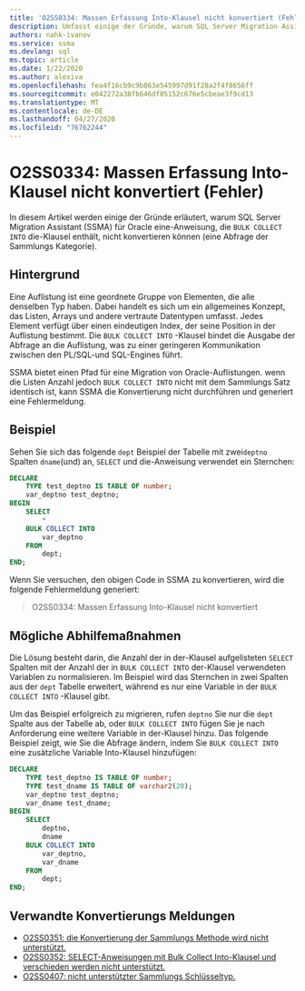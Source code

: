 ```yaml
---
title: 'O2SS0334: Massen Erfassung Into-Klausel nicht konvertiert (Fehler)'
description: Umfasst einige der Gründe, warum SQL Server Migration Assistant (SSMA) für Oracle eine Anweisung nicht konvertieren kann, die die Bulk Collect Into-Klausel enthält.
authors: nahk-ivanov
ms.service: ssma
ms.devlang: sql
ms.topic: article
ms.date: 1/22/2020
ms.author: alexiva
ms.openlocfilehash: fea4f16cb9c9b863e545997d91f28a2f4f8656ff
ms.sourcegitcommit: e042272a38fb646df05152c676e5cbeae3f9cd13
ms.translationtype: MT
ms.contentlocale: de-DE
ms.lasthandoff: 04/27/2020
ms.locfileid: "76762244"
---
```

# <a name="o2ss0334-bulk-collect-into-clause-not-converted-error"></a>O2SS0334: Massen Erfassung Into-Klausel nicht konvertiert (Fehler)

In diesem Artikel werden einige der Gründe erläutert, warum SQL Server Migration Assistant (SSMA) für Oracle eine-Anweisung, die `BULK COLLECT INTO` die-Klausel enthält, nicht konvertieren können (eine Abfrage der Sammlungs Kategorie).

## <a name="background"></a>Hintergrund

Eine Auflistung ist eine geordnete Gruppe von Elementen, die alle denselben Typ haben. Dabei handelt es sich um ein allgemeines Konzept, das Listen, Arrays und andere vertraute Datentypen umfasst. Jedes Element verfügt über einen eindeutigen Index, der seine Position in der Auflistung bestimmt. Die `BULK COLLECT INTO` -Klausel bindet die Ausgabe der Abfrage an die Auflistung, was zu einer geringeren Kommunikation zwischen den PL/SQL-und SQL-Engines führt.

SSMA bietet einen Pfad für eine Migration von Oracle-Auflistungen. wenn die Listen Anzahl jedoch `BULK COLLECT INTO` nicht mit dem Sammlungs Satz identisch ist, kann SSMA die Konvertierung nicht durchführen und generiert eine Fehlermeldung.

## <a name="example"></a>Beispiel

Sehen Sie sich das folgende `dept` Beispiel der Tabelle mit zwei`deptno` Spalten `dname`(und) an, `SELECT` und die-Anweisung verwendet ein Sternchen:

```sql
DECLARE
    TYPE test_deptno IS TABLE OF number;
    var_deptno test_deptno;
BEGIN
    SELECT
        *
    BULK COLLECT INTO
        var_deptno
    FROM
        dept;
END;
```

Wenn Sie versuchen, den obigen Code in SSMA zu konvertieren, wird die folgende Fehlermeldung generiert:

> O2SS0334: Massen Erfassung Into-Klausel nicht konvertiert

## <a name="possible-remedies"></a>Mögliche Abhilfemaßnahmen

Die Lösung besteht darin, die Anzahl der in der-Klausel aufgelisteten `SELECT` Spalten mit der Anzahl der in `BULK COLLECT INTO` der-Klausel verwendeten Variablen zu normalisieren. Im Beispiel wird das Sternchen in zwei Spalten aus der `dept` Tabelle erweitert, während es nur eine Variable in der `BULK COLLECT INTO` -Klausel gibt.

Um das Beispiel erfolgreich zu migrieren, rufen `deptno` Sie nur die `dept` Spalte aus der Tabelle ab, oder `BULK COLLECT INTO` fügen Sie je nach Anforderung eine weitere Variable in der-Klausel hinzu. Das folgende Beispiel zeigt, wie Sie die Abfrage ändern, indem Sie `BULK COLLECT INTO` eine zusätzliche Variable Into-Klausel hinzufügen:

```sql
DECLARE
    TYPE test_deptno IS TABLE OF number;
    TYPE test_dname IS TABLE OF varchar2(20);
    var_deptno test_deptno;
    var_dname test_dname;
BEGIN
    SELECT
        deptno,
        dname
    BULK COLLECT INTO
        var_deptno,
        var_dname
    FROM
        dept;
END;
```

## <a name="related-conversion-messages"></a>Verwandte Konvertierungs Meldungen

* [O2SS0351: die Konvertierung der Sammlungs Methode wird nicht unterstützt.](o2ss0351.md)
* [O2SS0352: SELECT-Anweisungen mit Bulk Collect Into-Klausel und verschieden werden nicht unterstützt.](o2ss0352.md)
* [O2SS0407: nicht unterstützter Sammlungs Schlüsseltyp.](o2ss0407.md)
